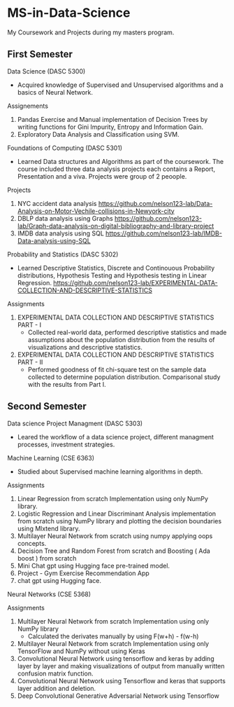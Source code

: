 # MS-in-Data-Science
My Coursework and Projects during my masters program.

## First Semester

Data Science (DASC 5300)
- Acquired knowledge of Supervised and Unsupervised algorithms and a basics of Neural Network.

Assignements
1) Pandas Exercise and Manual implementation of Decision Trees by writing functions for Gini Impurity, Entropy and Information Gain.
2) Exploratory Data Analysis and Classification using SVM.

Foundations of Computing (DASC 5301)
- Learned Data structures and Algorithms as part of the coursework. The course included three data analysis projects each contains a Report, Presentation and a viva. Projects were group of 2 peoople.

Projects
1) NYC accident data analysis https://github.com/nelson123-lab/Data-Analysis-on-Motor-Vechile-collisions-in-Newyork-city
3) DBLP data analysis using Graphs https://github.com/nelson123-lab/Graph-data-analysis-on-digital-bibliography-and-library-project
4) IMDB data analysis using SQL https://github.com/nelson123-lab/IMDB-Data-analysis-using-SQL

Probability and Statistics (DASC 5302)
- Learned Descriptive Statistics, Discrete and Continouous Probability distributions, Hypothesis Testing and Hypothesis testing in Linear Regression. https://github.com/nelson123-lab/EXPERIMENTAL-DATA-COLLECTION-AND-DESCRIPTIVE-STATISTICS

Assignments
1) EXPERIMENTAL DATA COLLECTION AND DESCRIPTIVE STATISTICS PART - I
    - Collected real-world data, performed descriptive statistics and made assumptions about the population distribution from the results of visualizations and               descriptive statistics.
3) EXPERIMENTAL DATA COLLECTION AND DESCRIPTIVE STATISTICS PART - II
    - Performed goodness of fit chi-square test on the sample data collected to determine population distribution. Comparisonal study with the results from Part I.
  
## Second Semester

Data science Project Managment (DASC 5303)
- Leared the workflow of a data science project, different managment processes, investment strategies.

Machine Learning (CSE 6363)
- Studied about Supervised machine learning algorithms in depth.

Assignments
1) Linear Regression from scratch Implementation using only NumPy library.
2) Logistic Regression and Linear Discriminant Analysis implementation from scratch using NumPy library and plotting the decision boundaries using Mlxtend library.
3) Multilayer Neural Network from scratch using numpy applying oops concepts.
4) Decision Tree and Random Forest from scratch and Boosting ( Ada boost ) from scratch
5) Mini Chat gpt using Hugging face pre-trained model.
6) Project - Gym Exercise Recommendation App
7) chat gpt using Hugging face.

Neural Networks (CSE 5368)

Assignments
1) Multilayer Neural Network from scratch Implementation using only NumPy library
   - Calculated the derivates manually by using F(w+h) - f(w-h)
2) Multilayer Neural Network from scratch Implementation using only TensorFlow and NumPy without using Keras
3) Convolutional Neural Network using tensorflow and keras by adding layer by layer and making visualizations of output from 
   manually written confusion matrix function.
4) Convolutional Neural Network using Tensorflow and keras that supports layer addition and deletion.
5) Deep Convolutional Generative Adversarial Network using Tensorflow
